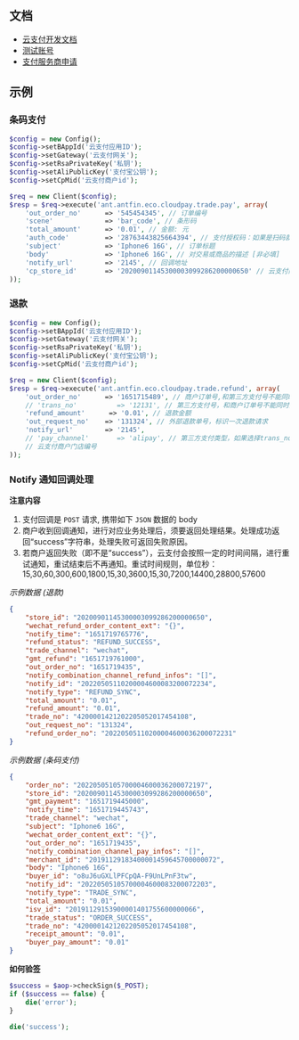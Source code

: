  
## 文档

- [云支付开发文档](https://www.yuque.com/docs/share/c9e415da-70be-4004-852a-3b510fb43b07?#dJJrQ)
- [测试账号](https://tech.antfin.com/docs/2/157009)
- [支付服务商申请](https://tech.antfin.com/docs/2/144800)


## 示例

### 条码支付

```php
$config = new Config();
$config->setBAppId('云支付应用ID');
$config->setGateway('云支付网关'); 
$config->setRsaPrivateKey('私钥');
$config->setAliPublicKey('支付宝公钥');
$config->setCpMid('云支付商户id');

$req = new Client($config);
$resp = $req->execute('ant.antfin.eco.cloudpay.trade.pay', array(
    'out_order_no'      => '545454345', // 订单编号
    'scene'             => 'bar_code', // 条形码
    'total_amount'      => '0.01', // 金额: 元
    'auth_code'         => '28763443825664394', // 支付授权码：如果是扫码就是支付宝或者微信付款码对应的那串数字
    'subject'           => 'Iphone6 16G', // 订单标题
    'body'              => 'Iphone6 16G', // 对交易或商品的描述 [非必填]
    'notify_url'        => '2145', // 回调地址
    'cp_store_id'       => '20200901145300003099286200000650' // 云支付商户门店编号
));
```

### 退款

```php
$config = new Config();
$config->setBAppId('云支付应用ID');
$config->setGateway('云支付网关'); 
$config->setRsaPrivateKey('私钥');
$config->setAliPublicKey('支付宝公钥');
$config->setCpMid('云支付商户id');

$req = new Client($config);
$resp = $req->execute('ant.antfin.eco.cloudpay.trade.refund', array(
    'out_order_no'      => '1651715489', // 商户订单号,和第三方支付号不能同时为空
    // 'trans_no'          => '12131', // 第三方支付号，和商户订单号不能同时为空
    'refund_amount'      => '0.01', // 退款金额
    'out_request_no'    => '131324', // 外部退款单号，标识一次退款请求
    'notify_url'        => '2145',
    // 'pay_channel'       => 'alipay', // 第三方支付类型，如果选择trans_no，则不能为空 [alipay, wechat]
    // 云支付商户门店编号
));
```

### Notify 通知回调处理

**注意内容**

1. 支付回调是 `POST` 请求, 携带如下 `JSON` 数据的 body
2. 商户收到回调通知，进行对应业务处理后，须要返回处理结果。处理成功返回“success”字符串，处理失败可返回失败原因。
3. 若商户返回失败（即不是“success”），云支付会按照一定的时间间隔，进行重试通知，重试结束后不再通知。重试时间规则，单位秒：15,30,60,300,600,1800,15,30,3600,15,30,7200,14400,28800,57600

*示例数据 (退款)*

```json
{
    "store_id": "20200901145300003099286200000650",
    "wechat_refund_order_content_ext": "{}",
    "notify_time": "1651719765776",
    "refund_status": "REFUND_SUCCESS",
    "trade_channel": "wechat",
    "gmt_refund": "1651719761000",
    "out_order_no": "1651719435",
    "notify_combination_channel_refund_infos": "[]",
    "notify_id": "20220505110200004600083200072234",
    "notify_type": "REFUND_SYNC",
    "total_amount": "0.01",
    "refund_amount": "0.01",
    "trade_no": "4200001421202205052017454108",
    "out_request_no": "131324",
    "refund_order_no": "20220505110200004600036200072231"
}
```

*示例数据 (条码支付)*

```json
{
    "order_no": "20220505105700004600036200072197",
    "store_id": "20200901145300003099286200000650",
    "gmt_payment": "1651719445000",
    "notify_time": "1651719445743",
    "trade_channel": "wechat",
    "subject": "Iphone6 16G",
    "wechat_order_content_ext": "{}",
    "out_order_no": "1651719435",
    "notify_combination_channel_pay_infos": "[]",
    "merchant_id": "20191129183400001459645700000072",
    "body": "Iphone6 16G",
    "buyer_id": "o8uJ6uGXLlPFCpQA-F9UnLPnF3tw",
    "notify_id": "20220505105700004600083200072203",
    "notify_type": "TRADE_SYNC",
    "total_amount": "0.01",
    "isv_id": "20191129153900001401755600000066",
    "trade_status": "ORDER_SUCCESS",
    "trade_no": "4200001421202205052017454108",
    "receipt_amount": "0.01",
    "buyer_pay_amount": "0.01"
}
```


**如何验签**

```php
$success = $aop->checkSign($_POST);
if ($success == false) {
    die('error');
}

die('success');
```
